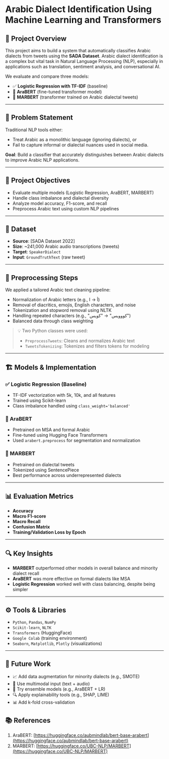# Arabic Dialect Identification Using Machine Learning and Transformers

## 📌 Project Overview

This project aims to build a system that automatically classifies Arabic dialects from tweets using the **SADA Dataset**. Arabic dialect identification is a complex but vital task in Natural Language Processing (NLP), especially in applications such as translation, sentiment analysis, and conversational AI.

We evaluate and compare three models:

* ✅ **Logistic Regression with TF-IDF** (baseline)
* 🤖 **AraBERT** (fine-tuned transformer model)
* 🧠 **MARBERT** (transformer trained on Arabic dialectal tweets)

---

## 🧠 Problem Statement

Traditional NLP tools either:

* Treat Arabic as a monolithic language (ignoring dialects), or
* Fail to capture informal or dialectal nuances used in social media.

**Goal**: Build a classifier that accurately distinguishes between Arabic dialects to improve Arabic NLP applications.

---

## 🎯 Project Objectives

* Evaluate multiple models (Logistic Regression, AraBERT, MARBERT)
* Handle class imbalance and dialectal diversity
* Analyze model accuracy, F1-score, and recall
* Preprocess Arabic text using custom NLP pipelines

---

## 🧪 Dataset

* **Source**: \[SADA Dataset 2022]
* **Size**: \~241,000 Arabic audio transcriptions (tweets)
* **Target**: `SpeakerDialect`
* **Input**: `GroundTruthText` (raw tweet)

---

## 🔧 Preprocessing Steps

We applied a tailored Arabic text cleaning pipeline:

* Normalization of Arabic letters (e.g., أ → ا)
* Removal of diacritics, emojis, English characters, and noise
* Tokenization and stopword removal using NLTK
* Handling repeated characters (e.g., "كووويس" → "كويس")
* Balanced data through class weighting

> 💡 Two Python classes were used:
>
> * `PreprocessTweets`: Cleans and normalizes Arabic text
> * `TweetsTokenizing`: Tokenizes and filters tokens for modeling

---

## 🏗️ Models & Implementation

### ✅ Logistic Regression (Baseline)

* TF-IDF vectorization with 5k, 10k, and all features
* Trained using Scikit-learn
* Class imbalance handled using `class_weight='balanced'`

### 🤖 AraBERT

* Pretrained on MSA and formal Arabic
* Fine-tuned using Hugging Face Transformers
* Used `arabert.preprocess` for segmentation and normalization

### 🧠 MARBERT

* Pretrained on dialectal tweets
* Tokenized using SentencePiece
* Best performance across underrepresented dialects

---

## 📊 Evaluation Metrics

* **Accuracy**
* **Macro F1-score**
* **Macro Recall**
* **Confusion Matrix**
* **Training/Validation Loss by Epoch**



---

## 🔍 Key Insights

* **MARBERT** outperformed other models in overall balance and minority dialect recall
* **AraBERT** was more effective on formal dialects like MSA
* **Logistic Regression** worked well with class balancing, despite being simpler

---

## ⚙️ Tools & Libraries

* `Python`, `Pandas`, `NumPy`
* `Scikit-learn`, `NLTK`
* `Transformers` (HuggingFace)
* `Google Colab` (training environment)
* `Seaborn`, `Matplotlib`, `Plotly` (visualizations)

---

## 🔄 Future Work

* 📈 Add data augmentation for minority dialects (e.g., SMOTE)
* 🧩 Use multimodal input (text + audio)
* 🧠 Try ensemble models (e.g., AraBERT + LR)
* 🔍 Apply explainability tools (e.g., SHAP, LIME)
* 📊 Add k-fold cross-validation


## 📚 References

1. AraBERT: [https://huggingface.co/aubmindlab/bert-base-arabert](https://huggingface.co/aubmindlab/bert-base-arabert)
2. MARBERT: [https://huggingface.co/UBC-NLP/MARBERT](https://huggingface.co/UBC-NLP/MARBERT)


